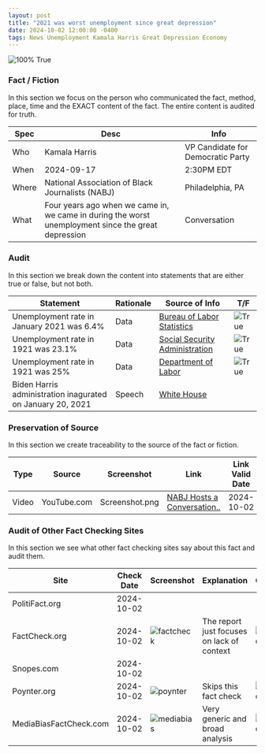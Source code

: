 ```yaml
---
layout: post
title: "2021 was worst unemployment since great depression"
date: 2024-10-02 12:00:00 -0400
tags: News Unemployment Kamala Harris Great Depression Economy
---
```


![100% True](/assets/images/100.jpg)

### Fact / Fiction

In this section we focus on the person who communicated the fact, method, place, time and the EXACT content of the fact. The entire content is audited for truth.

| Spec | Desc | Info | 
| ----------- | ----------- | ----------- |
| Who | Kamala Harris | VP Candidate for Democratic Party | 
| When | 2024-09-17 | 2:30PM EDT | 
| Where | National Association of Black Journalists (NABJ) | Philadelphia, PA | 
| What | Four years ago when we came in, we came in during the worst unemployment since the great depression | Conversation | 

### Audit

In this section we break down the content into statements that are either true or false, but not both.

| Statement | Rationale | Source of Info | T/F | 
| ----------- | ----------- | ----------- | ----------- |
| Unemployment rate in January 2021 was 6.4% | Data | [Bureau of Labor Statistics](https://www.bls.gov/charts/employment-situation/civilian-unemployment-rate.htm) | ![True](/assets/images/true.png) | 
| Unemployment rate in 1921 was 23.1% | Data | [Social Security Administration](https://www.ssa.gov/history/reports/ces/cesbookc3.html) | ![True](/assets/images/true.png) | 
| Unemployment rate in 1921 was 25% | Data | [Department of Labor](https://www.dol.gov/general/aboutdol/history/chapter5) | ![True](/assets/images/true.png) | 
| Biden Harris administration inagurated on January 20, 2021 | Speech | [White House](https://www.whitehouse.gov/briefing-room/speeches-remarks/2021/01/20/inaugural-address-by-president-joseph-r-biden-jr/) | 

### Preservation of Source

In this section we create traceability to the source of the fact or fiction.

| Type | Source | Screenshot | Link | Link Valid Date | 
| ----------- | ----------- | ----------- | ----------- | ----------- |
| Video | YouTube.com | Screenshot.png | [NABJ Hosts a Conversation..](https://www.youtube.com/live/iIPXR2g8F18?si=WDc9ygC7sI1MLQOe&t=260) | 2024-10-02 | 

### Audit of Other Fact Checking Sites

In this section we see what other fact checking sites say about this fact and audit them.

| Site | Check Date | Screenshot | Explanation | Grade | 
| ----------- | ----------- | ----------- | ----------- | ----------- |
| PolitiFact.org | 2024-10-02 |  |  |  | 
| FactCheck.org | 2024-10-02 | ![factcheck](/posts/images/2024-10-02-2021-was-worst-unemployment-since-great-depression-factcheck.png) | The report just focuses on lack of context | ![Grade](/assets/images/3.png) | 
| Snopes.com | 2024-10-02 |  |  |  | 
| Poynter.org | 2024-10-02 | ![poynter](/posts/images/2024-10-02-2021-was-worst-unemployment-since-great-depression-poynter.png) | Skips this fact check | ![Grade](/assets/images/0.png) | 
| MediaBiasFactCheck.com | 2024-10-02 | ![mediabias](/posts/images/2024-10-02-2021-was-worst-unemployment-since-great-depression-mediabias.png) | Very generic and broad analysis | ![Grade](/assets/images/5.png) | 

